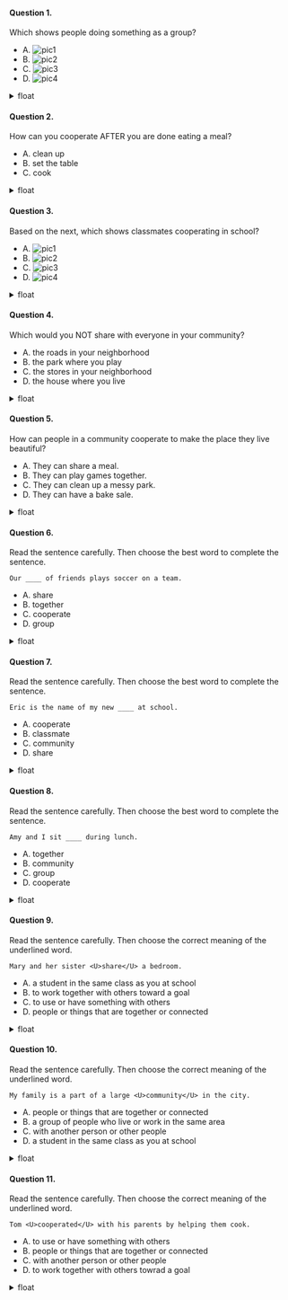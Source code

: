 #### Question 1.
Which shows people doing something as a group?

- A. ![pic1](./img/nf_2nd_02_01_01.png)
- B. ![pic2](./img/nf_2nd_02_01_02.png)
- C. ![pic3](./img/nf_2nd_02_01_03.png)
- D. ![pic4](./img/nf_2nd_02_01_04.png)

<details>
<summary>float</summary>

D
</details>

#### Question 2.
How can you cooperate AFTER you are done eating a meal?

- A. clean up
- B. set the table
- C. cook

<details>
<summary>float</summary>

A
</details>

#### Question 3.
Based on the next, which shows classmates cooperating in school?

- A. ![pic1](./img/nf_2nd_02_03_01.png)
- B. ![pic2](./img/nf_2nd_02_03_02.png)
- C. ![pic3](./img/nf_2nd_02_03_03.png)
- D. ![pic4](./img/nf_2nd_02_03_04.png)

<details>
<summary>float</summary>

B
</details>

#### Question 4.
Which would you NOT share with everyone in your community?

- A. the roads in your neighborhood
- B. the park where you play
- C. the stores in your neighborhood
- D. the house where you live

<details>
<summary>float</summary>

D
</details>

#### Question 5.
How can people in a community cooperate to make the place they live beautiful?

- A. They can share a meal.
- B. They can play games together.
- C. They can clean up a messy park.
- D. They can have a bake sale.

<details>
<summary>float</summary>

C
</details>

#### Question 6.
Read the sentence carefully. Then choose the best word to complete the sentence.

```
Our ____ of friends plays soccer on a team.
```

- A. share
- B. together
- C. cooperate
- D. group

<details>
<summary>float</summary>

D
</details>

#### Question 7.
Read the sentence carefully. Then choose the best word to complete the sentence.

```
Eric is the name of my new ____ at school.
```

- A. cooperate
- B. classmate
- C. community
- D. share

<details>
<summary>float</summary>

B
</details>

#### Question 8.
Read the sentence carefully. Then choose the best word to complete the sentence.

```
Amy and I sit ____ during lunch.
```

- A. together
- B. community
- C. group
- D. cooperate

<details>
<summary>float</summary>

A
</details>

#### Question 9.
Read the sentence carefully. Then choose the correct meaning of the underlined word.

```
Mary and her sister <U>share</U> a bedroom.
```

- A. a student in the same class as you at school
- B. to work together with others toward a goal
- C. to use or have something with others
- D. people or things that are together or connected

<details>
<summary>float</summary>

C
</details>

#### Question 10.
Read the sentence carefully. Then choose the correct meaning of the underlined word.

```
My family is a part of a large <U>community</U> in the city.
```

- A. people or things that are together or connected
- B. a group of people who live or work in the same area
- C. with another person or other people
- D. a student in the same class as you at school

<details>
<summary>float</summary>

B
</details>

#### Question 11.
Read the sentence carefully. Then choose the correct meaning of the underlined word.

```
Tom <U>cooperated</U> with his parents by helping them cook.
```

- A. to use or have something with others
- B. people or things that are together or connected
- C. with another person or other people
- D. to work together with others towrad a goal

<details>
<summary>float</summary>

D
</details>